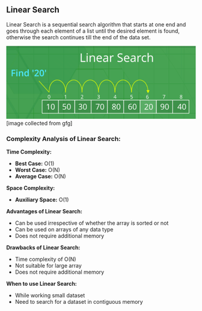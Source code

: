 ## Linear Search

<p>
Linear Search is a sequential search algorithm that starts at one end and goes through each element of a list until the desired element is found, otherwise the search continues till the end of the data set.
</p>

![Linear_Search](linear_search.png)
[image collected from gfg]

### **Complexity Analysis of Linear Search:**

**Time Complexity:**

<ul>
    <li><b>Best Case:</b> O(1)</li>
    <li><b>Worst Case:</b> O(N)</li>
    <li><b>Average Case:</b> O(N)</li>
</ul>

**Space Complexity:**

<ul>
    <li><b>Auxiliary Space:</b> O(1)</li>
</ul>

**Advantages of Linear Search:**

<ul>
    <li>Can be used irrespective of whether the array is sorted or not</li>
    <li>Can be used on arrays of any data type</li>
    <li>Does not require additional memory</li>
</ul>

**Drawbacks of Linear Search:**

<ul>
    <li>Time complexity of O(N)</li>
    <li>Not suitable for large array</li>
    <li>Does not require additional memory</li>
</ul>

**When to use Linear Search:**

<ul>
    <li>While working small dataset</li>
    <li>Need to search for a dataset in contiguous memory</li>
</ul>

